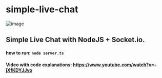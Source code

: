 # simple-live-chat
![image](https://user-images.githubusercontent.com/54006291/111400677-90fb1800-86a6-11eb-8f48-8154bb46bc0d.png)
## Simple Live Chat with NodeJS + Socket.io.
#### how to run: `node server.ts`
#### Video with code explanations: https://www.youtube.com/watch?v=-jXfKDYJJvo
